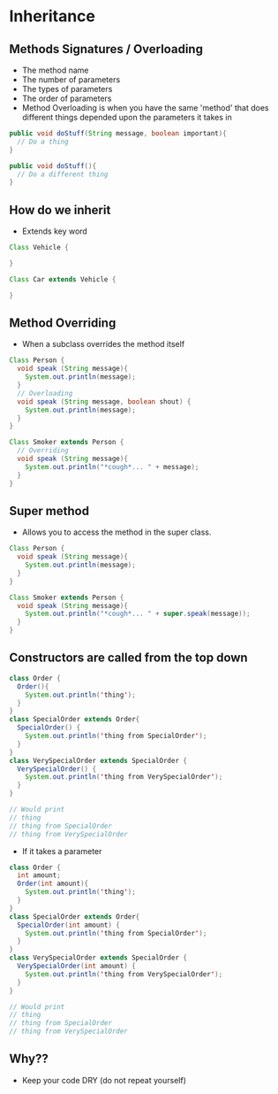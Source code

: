 # Inheritance

## Methods Signatures / Overloading
  * The method name
  * The number of parameters
  * The types of parameters
  * The order of parameters
  * Method Overloading is when you have the same 'method' that does different things depended upon the parameters it takes in

```Java
public void doStuff(String message, boolean important){
  // Do a thing
}

public void doStuff(){
  // Do a different thing
}

```

## How do we inherit
  * Extends key word

```Java
Class Vehicle {

}

Class Car extends Vehicle {

}
```

## Method Overriding
  * When a subclass overrides the method itself

```Java
Class Person {
  void speak (String message){
    System.out.println(message);
  }
  // Overloading
  void speak (String message, boolean shout) {
    System.out.println(message);
  }
}

Class Smoker extends Person {
  // Overriding
  void speak (String message){
    System.out.println("*cough*... " + message);
  }
}
```

## Super method
 * Allows you to access the method in the super class.

```Java
Class Person {
  void speak (String message){
    System.out.println(message);
  }
}

Class Smoker extends Person {
  void speak (String message){
    System.out.println("*cough*... " + super.speak(message));
  }
}
```
## Constructors are called from the top down

```Java
class Order {
  Order(){
    System.out.println('thing');
  }
}
class SpecialOrder extends Order{
  SpecialOrder() {
    System.out.println('thing from SpecialOrder');
  }
}
class VerySpecialOrder extends SpecialOrder {
  VerySpecialOrder() {
    System.out.println('thing from VerySpecialOrder');
  }
}

// Would print
// thing
// thing from SpecialOrder
// thing from VerySpecialOrder
```
  * If it takes a parameter

```Java
class Order {
  int amount;
  Order(int amount){
    System.out.println('thing');
  }
}
class SpecialOrder extends Order{
  SpecialOrder(int amount) {
    System.out.println('thing from SpecialOrder');
  }
}
class VerySpecialOrder extends SpecialOrder {
  VerySpecialOrder(int amount) {
    System.out.println('thing from VerySpecialOrder');
  }
}

// Would print
// thing
// thing from SpecialOrder
// thing from VerySpecialOrder
```

## Why??
  * Keep your code DRY (do not repeat yourself)
